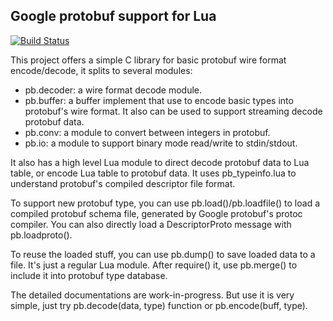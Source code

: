 Google protobuf support for Lua
-------------------------------
[![Build Status](https://travis-ci.org/starwing/lua-protobuf.svg?branch=c_impl)](https://travis-ci.org/starwing/lua-protobuf)

This project offers a simple C library for basic protobuf wire format
encode/decode, it splits to several modules:
  - pb.decoder: a wire format decode module.
  - pb.buffer:  a buffer implement that use to encode basic types into
                protobuf's wire format. It also can be used to support
		streaming decode protobuf data.
  - pb.conv:    a module to convert between integers in protobuf.
  - pb.io:      a module to support binary mode read/write to stdin/stdout.

It also has a high level Lua module to direct decode protobuf data to Lua
table, or encode Lua table to protobuf data. It uses pb_typeinfo.lua to
understand protobuf's compiled descriptor file format.

To support new protobuf type, you can use pb.load()/pb.loadfile() to load a
compiled protobuf schema file, generated by Google protobuf's protoc compiler.
You can also directly load a DescriptorProto message with pb.loadproto().

To reuse the loaded stuff, you can use pb.dump() to save loaded data to a
file. It's just a regular Lua module. After require() it, use pb.merge() to
include it into protobuf type database.

The detailed documentations are work-in-progress. But use it is very simple,
just try pb.decode(data, type) function or pb.encode(buff, type).

